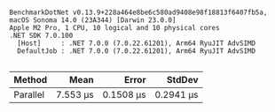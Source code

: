 ```

BenchmarkDotNet v0.13.9+228a464e8be6c580ad9408e98f18813f6407fb5a, macOS Sonoma 14.0 (23A344) [Darwin 23.0.0]
Apple M2 Pro, 1 CPU, 10 logical and 10 physical cores
.NET SDK 7.0.100
  [Host]     : .NET 7.0.0 (7.0.22.61201), Arm64 RyuJIT AdvSIMD
  DefaultJob : .NET 7.0.0 (7.0.22.61201), Arm64 RyuJIT AdvSIMD


```
| Method   | Mean     | Error     | StdDev    |
|--------- |---------:|----------:|----------:|
| Parallel | 7.553 μs | 0.1508 μs | 0.2941 μs |
